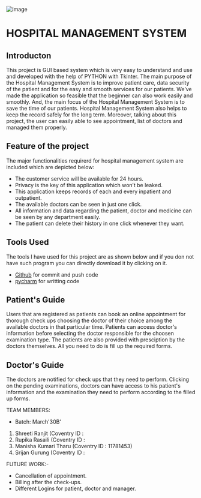 

   ![image](https://user-images.githubusercontent.com/84695660/134925086-b0ffe1a0-0758-4b80-b9d3-a01507ec9f16.png)

# HOSPITAL MANAGEMENT SYSTEM

## Introducton
This project is GUI based system which is very easy to understand and use and developed with the help of PYTHON with Tkinter. The main purpose of the Hospital 
Management System is to improve patient care, data security of the patient and for the easy and smooth services for our patients. We’ve made the application 
so feasible that the beginner can also work easily and smoothly. And, the main focus of the Hospital Management System is to save the time of our patients. 
Hospital Management System also helps to keep the record safely for the long term. Moreover, talking about this project, the user can easily able to see
appointment, list of doctors and managed them properly. 

## Feature of the project

The major functionalities requirerd for hospital management system are included which are depicted below:


-	The customer service will be available for 24 hours.
-  Privacy is the key of this application which won’t be leaked.
-	This application keeps records of each and every inpatient and outpatient.
-	The available doctors can be seen in just one click.
-	All information and data regarding the patient, doctor and medicine can be seen by any department easily.
-	The patient can delete their history in one click whenever they want.


## Tools Used

The tools I have used for this project are as shown below and if you don not have such program you can directly download it by clicking on it.

-  [Github](https://github.com) for commit and push code
-  [pycharm](https://www.jetbrains.com/pycharm/download/download-thanks.html?platform=windows) for writting code
          


## Patient's Guide
Users that are registered as patients can book an online appointment for thorough check ups choosing the doctor of their choice among the available doctors in that 
particular time. Patients can access doctor's information before selecting the doctor responsible for the choosen examination type. The patients are also provided with 
presciption by the doctors themselves. All you need to do is fill up the required forms.

## Doctor's Guide
The doctors are notified for check ups that they need to perform. Clicking on the pending examinations, doctors can have access to his patient's information 
and the examination they need to perform according to the filled up forms.


TEAM MEMBERS:     
- Batch: March'30B'
 
1. Shreeti Ranjit (Coventry ID :
2. Rupika Rasaili (Coventry ID :
3. Manisha Kumari Tharu (Coventry ID : 11781453)
4. Srijan Gurung (Coventry ID :




FUTURE WORK:-
- Cancellation of appointment.
- Billing after the check-ups.
- Different Logins for patient, doctor and manager.

